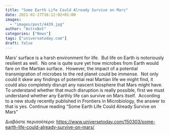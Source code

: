 ```yaml
---
title: "Some Earth Life Could Already Survive on Mars"
date: 2021-02-27T16:12:02+01:00
images:
  - "images/post/4439.jpg"
author: "AstroBot"
categories: ["News"]
tags: ["universetoday.com"]
draft: false
---
```


Mars’ surface is a harsh environment for life.  But life on Earth is notoriously resilient as well.  No one is quite sure yet how microbes from Earth would fare on the Martian surface.  However, the impact of a potential transmigration of microbes to the red planet could be immense.  Not only could it skew any findings of potential real Martian life we might find, it could also completely disrupt any nascent biosphere that Mars might have.   To understand whether that much disruption is really possible, first we must understand whether any Earthly life can survive on Mars itself.  According to a new study recently published in Frontiers in Microbiology, the answer to that is yes. Continue reading “Some Earth Life Could Already Survive on Mars” 

Διαβάστε περισσότερα: https://www.universetoday.com/150303/some-earth-life-could-already-survive-on-mars/
